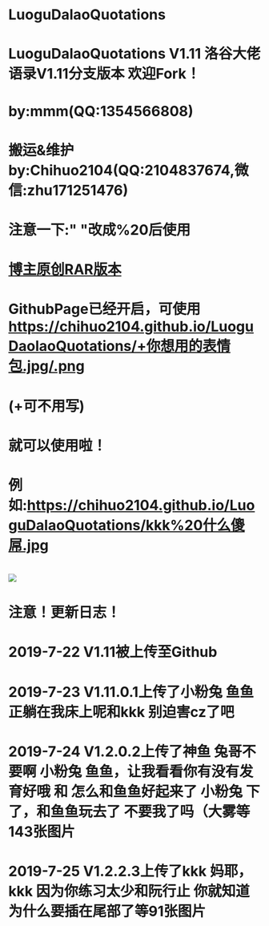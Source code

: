 # LuoguDalaoQuotations
# LuoguDalaoQuotations V1.11 洛谷大佬语录V1.11分支版本 欢迎Fork！
# by:mmm(QQ:1354566808)
# 搬运&维护by:Chihuo2104(QQ:2104837674,微信:zhu171251476)
# 注意一下:" "改成%20后使用
# [博主原创RAR版本](https://github.com/bigdaddy8099/luogu)
# GithubPage已经开启，可使用 https://chihuo2104.github.io/LuoguDaolaoQuotations/+你想用的表情包.jpg/.png
# (+可不用写)
# 就可以使用啦！
# 例如:https://chihuo2104.github.io/LuoguDalaoQuotations/kkk%20什么傻屌.jpg
# ![](https://chihuo2104.github.io/LuoguDalaoQuotations/kkk%20什么傻屌.jpg)
# 注意！更新日志！
# 2019-7-22 V1.11被上传至Github
# 2019-7-23 V1.11.0.1上传了小粉兔 鱼鱼正躺在我床上呢和kkk 别迫害cz了吧
# 2019-7-24 V1.2.0.2上传了神鱼 兔哥不要啊 小粉兔 鱼鱼，让我看看你有没有发育好哦 和 怎么和鱼鱼好起来了 小粉兔 下了，和鱼鱼玩去了 不要我了吗（大雾等143张图片
# 2019-7-25 V1.2.2.3上传了kkk 妈耶，kkk 因为你练习太少和阮行止 你就知道为什么要插在尾部了等91张图片
